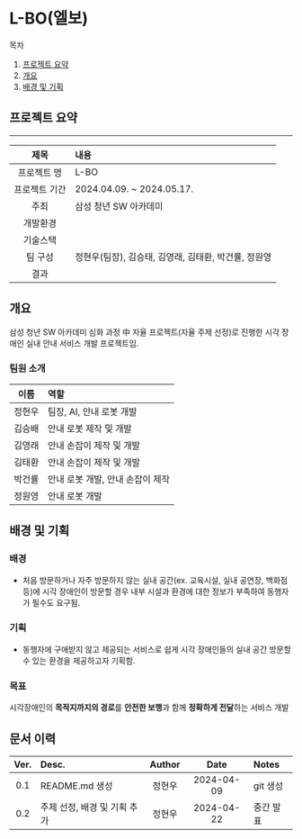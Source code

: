 # L-BO(엘보)

목차
1. [프로젝트 요약](#프로젝트-요약)
2. [개요](#개요)
3. [배경 및 기획](#배경-및-기획)

## 프로젝트 요약
---
|제목|내용|
|:---:|:---|
|프로젝트 명|L-BO|
|프로젝트 기간|2024.04.09. ~ 2024.05.17.|
|주최|삼성 청년 SW 아카데미|
|개발환경||
|기술스택||
|팀 구성| 정현우(팀장), 김승태, 김영래, 김태환, 박건률, 정원영|
|결과||

## 개요
삼성 청년 SW 아카데미 심화 과정 中 자율 프로젝트(자율 주제 선정)로 진행한 시각 장애인 실내 안내 서비스 개발 프로젝트임.

### 팀원 소개
|이름|역할|
|:---:|:---|
|정현우|팀장, AI, 안내 로봇 개발|
|김승배|안내 로봇 제작 및 개발|
|김영래|안내 손잡이 제작 및 개발|
|김태환|안내 손잡이 제작 및 개발|
|박건률|안내 로봇 개발, 안내 손잡이 제작|
|정원영|안내 로봇 개발|

## 배경 및 기획
### 배경
- 처음 방문하거나 자주 방문하지 않는 실내 공간(ex. 교육시설, 실내 공연장, 백화점 등)에 시각 장애인이 방문할 경우 내부 시설과 환경에 대한 정보가 부족하여 동행자가 필수도 요구됨.

### 기획
- 동행자에 구애받지 않고 제공되는 서비스로 쉽게 시각 장애인들의 실내 공간 방문할 수 있는 환경을 제공하고자 기획함.

### 목표
시각장애인의 **목적지까지의 경로**를 **안전한 보행**과 함께 **정확하게 전달**하는 서비스 개발



## 문서 이력
|Ver.|Desc.|Author|Date|Notes|
|:---:|:---|:---:|:---:|:---|
|0.1|README.md 생성|정현우|2024-04-09|git 생성|
|0.2|주제 선정, 배경 및 기획 추가|정현우|2024-04-22|중간 발표|